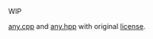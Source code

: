 
WIP

[any.cpp](https://github.com/openvinotoolkit/openvino/blob/master/src/core/src/any.cpp)
and [any.hpp](https://github.com/openvinotoolkit/openvino/blob/master/src/core/include/openvino/core/any.hpp) with original [license](https://github.com/openvinotoolkit/openvino/blob/master/LICENSE).